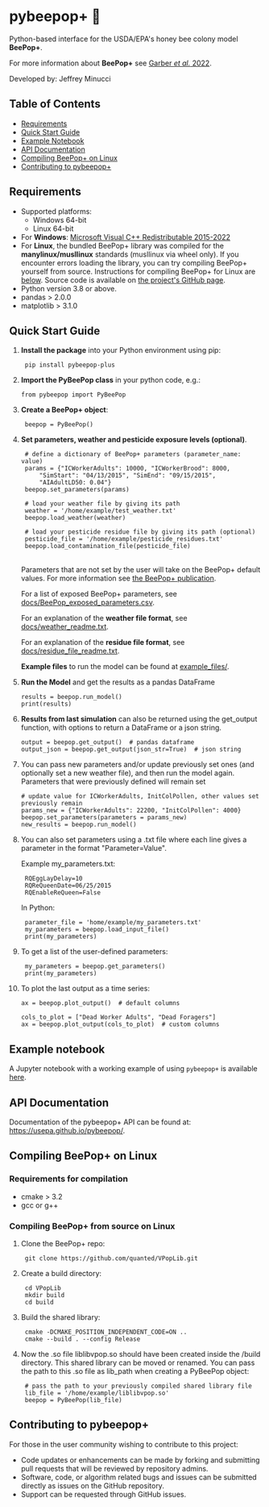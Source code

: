 # pybeepop+ :honeybee:
Python-based interface for the USDA/EPA's honey bee colony model **BeePop+**.

For more information about **BeePop+** see [Garber *et al.* 2022](https://doi.org/10.3390/ecologies3030022).

Developed by: Jeffrey Minucci 

## Table of Contents

- [Requirements](#requirements)
- [Quick Start Guide](#quick-start-guide)
- [Example Notebook](#example-notebook)
- [API Documentation](#api-documentation)
- [Compiling BeePop+ on Linux](#compiling-beepop-on-linux)
- [Contributing to pybeepop+](#contributing-to-pybeepop+)

## Requirements

* Supported platforms: 
    * Windows 64-bit
    * Linux 64-bit
* For **Windows**: [Microsoft Visual C++ Redistributable 2015-2022](https://www.microsoft.com/en-us/download/details.aspx?id=48145)
* For **Linux**, the bundled BeePop+ library was compiled for the **manylinux/musllinux** standards (musllinux via wheel only). 
If you encounter errors loading the library, you can try compiling BeePop+ yourself from source. Instructions for compiling BeePop+
for Linux are [below](#compiling-beepop-on-linux). Source code is available on [the project's GitHub page](https://github.com/quanted/vpoplib).
* Python version 3.8 or above.
* pandas > 2.0.0
* matplotlib > 3.1.0


## Quick Start Guide

1. **Install the package** into your Python environment using pip:

        pip install pybeepop-plus
        
2.  **Import the PyBeePop class** in your python code, e.g.:
    
        from pybeepop import PyBeePop
      
  
3. **Create a BeePop+ object**:

        beepop = PyBeePop()
        

4. **Set parameters, weather and pesticide exposure levels (optional)**.

        # define a dictionary of BeePop+ parameters (parameter_name: value)
        params = {"ICWorkerAdults": 10000, "ICWorkerBrood": 8000, 
            "SimStart": "04/13/2015", "SimEnd": "09/15/2015",
            "AIAdultLD50: 0.04"}
        beepop.set_parameters(params)
        
        # load your weather file by giving its path
        weather = '/home/example/test_weather.txt'
        beepop.load_weather(weather)
        
        # load your pesticide residue file by giving its path (optional)
        pesticide_file = '/home/example/pesticide_residues.txt'
        beepop.load_contamination_file(pesticide_file)
     
    <br>Parameters that are not set by the user will take on the BeePop+ default values. For more information see [the BeePop+ publication](https://doi.org/10.3390/ecologies3030022).
    
    For a list of exposed BeePop+ parameters, see [docs/BeePop_exposed_parameters.csv](https://github.com/USEPA/pybeepop/blob/main/docs/BeePop_exposed_parameters.csv).
    
    For an explanation of the **weather file format**, see [docs/weather_readme.txt](https://github.com/USEPA/pybeepop/blob/main/docs/weather_readme.txt).

    For an explanation of the **residue file format**, see [docs/residue_file_readme.txt](https://github.com/USEPA/pybeepop/blob/main/docs/residue_file_readme.txt).

    **Example files** to run the model can be found at [example_files/](https://github.com/USEPA/pybeepop/tree/main/example_data).
    
5. **Run the Model** and get the results as a pandas DataFrame
    ```
    results = beepop.run_model()
    print(results)
    ```


6. **Results from last simulation** can also be returned using the get_output function, with options to return a DataFrame or a json string.
    ```
    output = beepop.get_output()  # pandas dataframe
    output_json = beepop.get_output(json_str=True)  # json string
    ```


7. You can pass new parameters and/or update previously set ones (and optionally set a new weather file), and then run the model again. Parameters that were previously defined will remain set

    ```
    # update value for ICWorkerAdults, InitColPollen, other values set previously remain
    params_new = {"ICWorkerAdults": 22200, "InitColPollen": 4000}
    beepop.set_parameters(parameters = params_new)
    new_results = beepop.run_model()
    ```


8. You can also set parameters using a .txt file where each line gives a parameter in the format "Parameter=Value". 

    Example my_parameters.txt:
        
        RQEggLayDelay=10
        RQReQueenDate=06/25/2015
        RQEnableReQueen=False

    In Python:

        parameter_file = 'home/example/my_parameters.txt'
        my_parameters = beepop.load_input_file()
        print(my_parameters)


9. To get a list of the user-defined parameters:

        my_parameters = beepop.get_parameters()
        print(my_parameters)

10. To plot the last output as a time series:

        ax = beepop.plot_output()  # default columns

        cols_to_plot = ["Dead Worker Adults", "Dead Foragers"]
        ax = beepop.plot_output(cols_to_plot)  # custom columns


## Example notebook

A Jupyter notebook with a working example of using `pybeepop+` is available [here](https://github.com/USEPA/pybeepop/blob/main/pybeepop_example.ipynb).


## API Documentation

Documentation of the pybeepop+ API can be found at: https://usepa.github.io/pybeepop/.


## Compiling BeePop+ on Linux


### Requirements for compilation
* cmake > 3.2
* gcc or g++ 

### Compiling BeePop+ from source on Linux

1. Clone the BeePop+ repo:

        git clone https://github.com/quanted/VPopLib.git
    
2. Create a build directory:

        cd VPopLib
        mkdir build
        cd build
    
3. Build the shared library:

        cmake -DCMAKE_POSITION_INDEPENDENT_CODE=ON ..  	
        cmake --build . --config Release
 
4. Now the .so file liblibvpop.so should have been created inside the /build directory. This shared library can be moved or renamed. You can pass the path to this .so file as lib_path when creating a PyBeePop object:
        
        # pass the path to your previously compiled shared library file
        lib_file = '/home/example/liblibvpop.so'
        beepop = PyBeePop(lib_file)


## Contributing to pybeepop+

For those in the user community wishing to contribute to this project:

- Code updates or enhancements can be made by forking and submitting pull requests that will be reviewed by repository admins.
- Software, code, or algorithm related bugs and issues can be submitted directly as issues on the GitHub repository.
- Support can be requested through GitHub issues.